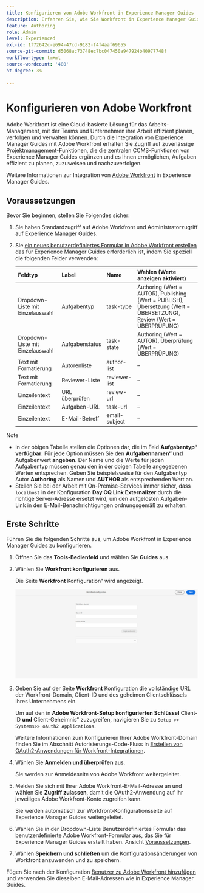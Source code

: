 ```yaml
---
title: Konfigurieren von Adobe Workfront in Experience Manager Guides
description: Erfahren Sie, wie Sie Workfront in Experience Manager Guides konfigurieren
feature: Authoring
role: Admin
level: Experienced
exl-id: 1f72642c-e694-47cd-9182-f4f4aaf69655
source-git-commit: d5068ac73748ec7bc047450a947924b40977748f
workflow-type: tm+mt
source-wordcount: '480'
ht-degree: 3%

---
```


# Konfigurieren von Adobe Workfront

Adobe Workfront ist eine Cloud-basierte Lösung für das Arbeits-Management, mit der Teams und Unternehmen ihre Arbeit effizient planen, verfolgen und verwalten können. Durch die Integration von Experience Manager Guides mit Adobe Workfront erhalten Sie Zugriff auf zuverlässige Projektmanagement-Funktionen, die die zentralen CCMS-Funktionen von Experience Manager Guides ergänzen und es Ihnen ermöglichen, Aufgaben effizient zu planen, zuzuweisen und nachzuverfolgen.

Weitere Informationen zur Integration von [Adobe Workfront](../user-guide/workfront-integration.md) in Experience Manager Guides.

## Voraussetzungen

Bevor Sie beginnen, stellen Sie Folgendes sicher:

1. Sie haben Standardzugriff auf Adobe Workfront und Administratorzugriff auf Experience Manager Guides.
2. Sie [ein neues benutzerdefiniertes Formular in Adobe Workfront erstellen](https://experienceleague.adobe.com/de/docs/workfront/using/administration-and-setup/customize/custom-forms/design-a-form/design-a-form) das für Experience Manager Guides erforderlich ist, indem Sie speziell die folgenden Felder verwenden:

   | Feldtyp | Label | Name | Wahlen (Werte anzeigen aktiviert) |
   |------------|------|------|-------------------------------|
   | Dropdown-Liste mit Einzelauswahl | Aufgabentyp | task-type | Authoring (Wert = AUTOR), Publishing (Wert = PUBLISH), Übersetzung (Wert = ÜBERSETZUNG), Review (Wert = ÜBERPRÜFUNG) |
   | Dropdown-Liste mit Einzelauswahl | Aufgabenstatus | task-state | Authoring (Wert = AUTOR), Überprüfung (Wert = ÜBERPRÜFUNG) |
   | Text mit Formatierung | Autorenliste | author-list | – |
   | Text mit Formatierung | Reviewer-Liste | reviewer-list | – |
   | Einzeilentext | URL überprüfen | review-url | – |
   | Einzeilentext | Aufgaben-URL | task-url | – |
   | Einzeilentext | E-Mail-Betreff | email-subject | – |

>[!NOTE]
>
> * In der obigen Tabelle stellen die Optionen dar, die im Feld **Aufgabentyp“ verfügbar**. Für jede Option müssen Sie den **Aufgabennamen“ und** Aufgabenwert **angeben**. Der Name und die Werte für jeden Aufgabentyp müssen genau den in der obigen Tabelle angegebenen Werten entsprechen. Geben Sie beispielsweise für den Aufgabentyp Autor **Authoring** als Namen und **AUTHOR** als entsprechenden Wert an.
> * Stellen Sie bei der Arbeit mit On-Premise-Services immer sicher, dass `localhost` in der Konfiguration **Day CQ Link Externalizer** durch die richtige Server-Adresse ersetzt wird, um den aufgelösten Aufgaben-Link in den E-Mail-Benachrichtigungen ordnungsgemäß zu erhalten.

## Erste Schritte

Führen Sie die folgenden Schritte aus, um Adobe Workfront in Experience Manager Guides zu konfigurieren.

1. Öffnen Sie das **Tools-Bedienfeld** und wählen Sie **Guides** aus.
2. Wählen Sie **Workfront konfigurieren** aus.

   Die Seite **Workfront** Konfiguration“ wird angezeigt.

   ![](assets/configure-workfront-page.png)

3. Geben Sie auf der Seite **Workfront** Konfiguration die vollständige URL der Workfront-Domain, Client-ID und des geheimen Clientschlüssels Ihres Unternehmens ein.

   Um auf den in **Adobe Workfront-Setup konfigurierten Schlüssel** Client-ID **und** Client-Geheimnis“ zuzugreifen, navigieren Sie zu `Setup >> Systems>> oAuth2 Applications`.

   Weitere Informationen zum Konfigurieren Ihrer Adobe Workfront-Domain finden Sie im Abschnitt Autorisierungs-Code-Fluss in [Erstellen von OAuth2-Anwendungen für Workfront-Integrationen](https://experienceleague.adobe.com/de/docs/workfront/using/administration-and-setup/configure-integrations/create-oauth-application#create-an-oauth2-application-using-user-credentials-authorization-code-flow).

4. Wählen Sie **Anmelden und überprüfen** aus.

   Sie werden zur Anmeldeseite von Adobe Workfront weitergeleitet.
5. Melden Sie sich mit Ihrer Adobe Workfront-E-Mail-Adresse an und wählen Sie **Zugriff zulassen**, damit die OAuth2-Anwendung auf Ihr jeweiliges Adobe Workfront-Konto zugreifen kann.

   Sie werden automatisch zur Workfront-Konfigurationsseite auf Experience Manager Guides weitergeleitet.

6. Wählen Sie in der Dropdown-Liste Benutzerdefiniertes Formular das benutzerdefinierte Adobe Workfront-Formular aus, das Sie für Experience Manager Guides erstellt haben. Ansicht [Voraussetzungen](#prerequisites).
7. Wählen **Speichern und schließen** um die Konfigurationsänderungen von Workfront anzuwenden und zu speichern.

Fügen Sie nach der Konfiguration [Benutzer zu Adobe Workfront hinzufügen](https://experienceleague.adobe.com/de/docs/workfront/using/administration-and-setup/add-users/create-manage-users/add-users) und verwenden Sie dieselben E-Mail-Adressen wie in Experience Manager Guides.

